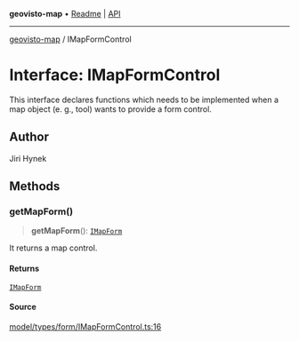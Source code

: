 **geovisto-map** • [Readme](../README.md) \| [API](../globals.md)

***

[geovisto-map](../README.md) / IMapFormControl

# Interface: IMapFormControl

This interface declares functions which needs to be implemented when
a map object (e. g., tool) wants to provide a form control.

## Author

Jiri Hynek

## Methods

### getMapForm()

> **getMapForm**(): [`IMapForm`](IMapForm.md)

It returns a map control.

#### Returns

[`IMapForm`](IMapForm.md)

#### Source

[model/types/form/IMapFormControl.ts:16](https://github.com/geovisto/geovisto-map/blob/5ee2cb5d45c19062fc8fc6beefa2848c076518b6/src/model/types/form/IMapFormControl.ts#L16)
